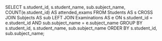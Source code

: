 SELECT
    s.student_id,
    s.student_name,
    sub.subject_name,
    COUNT(e.student_id) AS attended_exams
FROM
    Students AS s
    CROSS JOIN Subjects AS sub
    LEFT JOIN Examinations AS e ON s.student_id = e.student_id AND sub.subject_name = e.subject_name
GROUP BY
    s.student_id,
    s.student_name,
    sub.subject_name
ORDER BY
    s.student_id,
    sub.subject_name;

